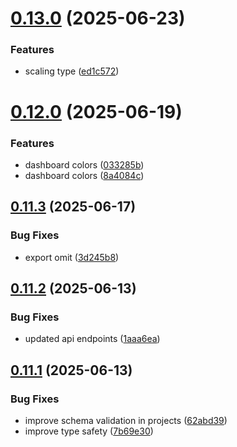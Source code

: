 # [0.13.0](https://github.com/incmixlabs/utils/compare/v0.12.0...v0.13.0) (2025-06-23)


### Features

* scaling type ([ed1c572](https://github.com/incmixlabs/utils/commit/ed1c572b4c55a62dcc793ea817301cec37d2809b))



# [0.12.0](https://github.com/incmixlabs/utils/compare/v0.11.3...v0.12.0) (2025-06-19)


### Features

* dashboard colors ([033285b](https://github.com/incmixlabs/utils/commit/033285b96ab14469a6bcf03439a3f79c02c20467))
* dashboard colors ([8a4084c](https://github.com/incmixlabs/utils/commit/8a4084c32242293c1ed0c8149d560d013d857f70))



## [0.11.3](https://github.com/incmixlabs/utils/compare/v0.11.2...v0.11.3) (2025-06-17)


### Bug Fixes

* export omit ([3d245b8](https://github.com/incmixlabs/utils/commit/3d245b8441746cb24a889738b384eb123e2228ae))



## [0.11.2](https://github.com/incmixlabs/utils/compare/v0.11.1...v0.11.2) (2025-06-13)


### Bug Fixes

* updated api endpoints ([1aaa6ea](https://github.com/incmixlabs/utils/commit/1aaa6eadc003c34933e92696be3ecd6f971f23ef))



## [0.11.1](https://github.com/incmixlabs/utils/compare/v0.11.0...v0.11.1) (2025-06-13)


### Bug Fixes

* improve schema validation in projects ([62abd39](https://github.com/incmixlabs/utils/commit/62abd3936c27b5f742cb4cecc1e78aec63ff065e))
* improve type safety ([7b69e30](https://github.com/incmixlabs/utils/commit/7b69e30422252c36f7387b94bc71196a9b4a7e14))



